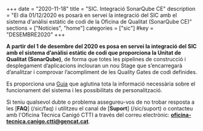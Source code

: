 +++
date        = "2020-11-18"
title       = "SIC. Integració SonarQube CE"
description = "El dia 01/12/2020 es posarà en servei la integració del SIC amb el sistema d'anàlisi estàtic de codi de la Oficina de Qualitat (SonarQube CE)"
sections    = ["Notícies", "home"]
categories  = ["sic"]
#key         = "DESEMBRE2020"
+++

**A partir del 1 de desembre del 2020 es posa en servei la integració del SIC amb el sistema d’anàlisi estàtic de codi
que proporciona la Unitat de Qualitat (SonarQube)**, de forma que totes les pipelines de construcció i desplegament
d’aplicacions inclouran un nou Stage que s’encarregarà d’analitzar i comprovar l’acompliment de les Quality Gates de codi definides.

Es proporciona una [Guia](/sic-welcome-pack/guia-integracio-sonarqube/) que aglutina tota la informació necessària sobre
el funcionament del sistema i les possibilitats de personalització.

Si teniu qualsevol dubte o problema assegureu-vos de no trobar resposta a les [**FAQ**] (/sic/faq) i utilitzeu el canal de [**Suport**] (/sic/suport)
o contacteu amb l'Oficina Tècnica Canigó CTTI a través del correu electrònic: **oficina-tecnica.canigo.ctti@gencat.cat**.